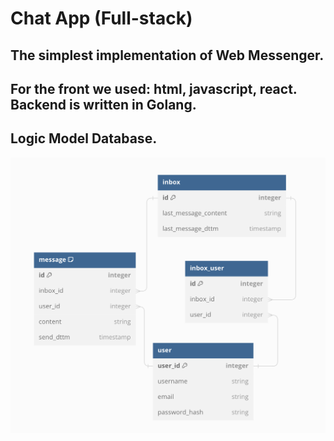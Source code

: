 # Chat App (Full-stack)

## The simplest implementation of Web Messenger. 

## For the front we used: html, javascript, react. Backend is written in Golang.


## Logic Model Database.
![Logic Model Database](server/docs/LogicModelDB.png)


